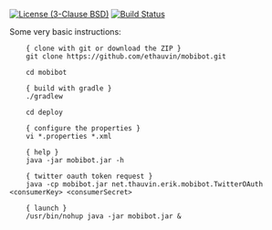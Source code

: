 [![License (3-Clause BSD)](https://img.shields.io/badge/license-BSD%203--Clause-blue.svg?style=flat-square)](http://opensource.org/licenses/BSD-3-Clause) [![Build Status](https://travis-ci.org/ethauvin/mobibot.svg?branch=master)](https://travis-ci.org/ethauvin/mobibot)

Some very basic instructions:

```
    { clone with git or download the ZIP }
    git clone https://github.com/ethauvin/mobibot.git

    cd mobibot

    { build with gradle }
    ./gradlew

    cd deploy

    { configure the properties }
    vi *.properties *.xml

    { help }
    java -jar mobibot.jar -h

    { twitter oauth token request }
    java -cp mobibot.jar net.thauvin.erik.mobibot.TwitterOAuth <consumerKey> <consumerSecret>

    { launch }
    /usr/bin/nohup java -jar mobibot.jar &
```